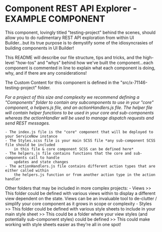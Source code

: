 Component REST API Explorer - EXAMPLE COMPONENT 
===============================================
This component, lovingly titled "testing-project" behind the scenes, should allow you to do rudimentary REST API exploration from within UI Builder...but its true purpose is to demystify some of the idiosyncrasies of building components in UI Builder! 

This README will describe our file structure, tips and tricks, and the high-level "how-tos" and "whys" behind how we've built the component...each component is commented in line to explain what each component is doing, why, and if there are any considerations!

The Custom Content for this component is defined in the "src/x-71146-testing-project" folder.

*For a project of this size and complexity we recommend defining a "Components" folder to contain any subcomponents to use in your "core" component, a helpers.js file, and an actionHandlers.js file. The helper file will contain helper functions to be used in your core and sub-components whereas the actionHandler will be used to manage dispatch requests and send REST messages.*

    - The index.js file is the "core" component that will be deployed to your ServiceNow instance
    - The Styles.scss file is your main SCSS file *any sub-component SCSS file should be included 
        in this file & core component SCSS can be defined here*
    - The helpers.js file contains functions that the core and sub-components call to handle 
        updates and state changes
    - The actionHandlers.js file contains different action types that are either called within 
        the helpers.js function or from another action type in the action handler

Other folders that may be included in more complex projects:
    - Views >> This folder could be defined with various views within to display a different view dependent on the state. Views can be an invaluable tool to de-clutter / simplify your core component as it grows in scope or complexity
    - Styles >> This folder could be defined with various style sheets to include in your main style sheet >> This could be a folder where your view styles (and potentially sub-component styles) could be defined >> This could make working with style sheets easier as they're all in one spot!